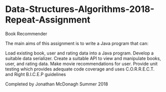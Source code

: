 # Data-Structures-Algorithms-2018-Repeat-Assignment
Book Recommender

The main aims of this assignment is to write a Java program that can:

Load existing book, user and rating data into a Java program. Develop a suitable data serializer. Create a suitable API to view and manipulate books, user, and rating data. Make movie recommendations for user. Provide unit testing which provides adequate code coverage and uses C.O.R.R.E.C.T. and Right B.I.C.E.P guidelines

Completed by Jonathan McDonagh Summer 2018
